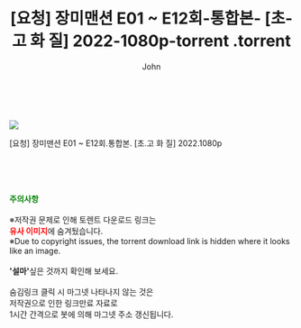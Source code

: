 ﻿---
layout: post
title:  "                   [요청] 장미맨션 E01 ~ E12회-통합본- [초-고 화 질] 2022-1080p-torrent                .torrent"
author: John
categories: [ 드라마 ]
tags: [  ]
image: https://torrentrj57.com/uploadfile/full/c6664b6c717a78efe63d18179e6b6489903b8c96.jpg 
description: "                   [요청] 장미맨션 E01 ~ E12회-통합본- [초-고 화 질] 2022-1080p-torrent                 torrent 정보 공유"
toc: true
toc_sticky: true
---

<br>
<p><img src="https://torrentrj57.com/uploadfile/full/c6664b6c717a78efe63d18179e6b6489903b8c96.jpg"/></p>
 [요청] 장미맨션 E01 ~ E12회.통합본. [초.고 화 질] 2022.1080p  
    
<br><br><br>
<p data-ke-size="size16"><b><span style="color: green;">주의사항</span></b><br /><br />※저작권 문제로 인해 토렌트 다운로드 링크는<br /><b><span style="color: red;">유사 이미지</span></b>에 숨겨뒀습니다.<br />※Due to copyright issues, the torrent download link is hidden where it looks like an image.<br /><br /><b>'설마'</b>싶은 것까지 확인해 보세요.<br /><br />숨김링크 클릭 시 마그넷 나타나지 않는 것은<br />저작권으로 인한 링크만료 자료로<br />1시간 간격으로 봇에 의해 마그넷 주소 갱신됩니다.</p>
